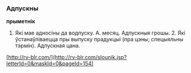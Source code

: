 ### Адпускны
**прыметнік**

1. Які мае адносіны да водпуску. А. месяц. Адпускныя грошы. 2. Які ўстанаўліваецца пры выпуску прадукцыі (пра цэны; спецыяльны тэрмін). Адпускная цана.

<a rel="author">[http://rv-blr.com/](http://rv-blr.com/slounik.jsp?letterId=0&maskId=0&pageId=154)</a>
